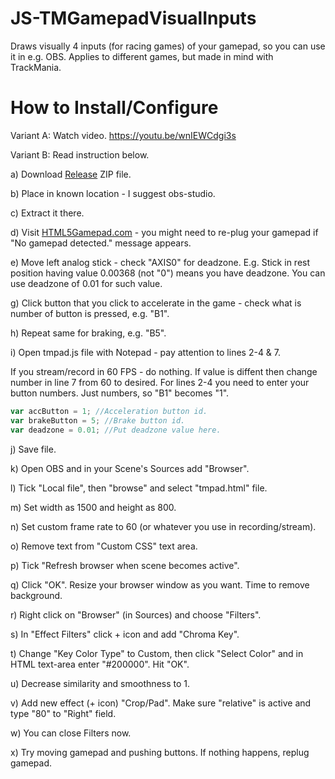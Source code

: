 # JS-TMGamepadVisualInputs
Draws visually 4 inputs (for racing games) of your gamepad, so you can use it in e.g. OBS. Applies to different games, but made in mind with TrackMania.

# How to Install/Configure
Variant A: Watch video.
https://youtu.be/wnIEWCdgi3s

Variant B: Read instruction below.

a) Download [Release](https://github.com/Beridok/JS-TMGamepadVisualInputs/releases/latest) ZIP file.

b) Place in known location - I suggest obs-studio.

c) Extract it there.

d) Visit [HTML5Gamepad.com](https://html5gamepad.com/) - you might need to re-plug your gamepad if "No gamepad detected." message appears.

e) Move left analog stick - check "AXIS0" for deadzone. E.g. Stick in rest position having value 0.00368 (not "0") means you have deadzone. You can use deadzone of 0.01 for such value.

g) Click button that you click to accelerate in the game - check what is number of button is pressed, e.g. "B1".

h) Repeat same for braking, e.g. "B5".

i) Open tmpad.js file with Notepad - pay attention to lines 2-4 & 7.

If you stream/record in 60 FPS - do nothing. If value is diffent then change number in line 7 from 60 to desired.
For lines 2-4 you need to enter your button numbers. Just numbers, so "B1" becomes "1".
```javascript
var accButton = 1; //Acceleration button id.
var brakeButton = 5; //Brake button id.    
var deadzone = 0.01; //Put deadzone value here.
```

j) Save file.

k) Open OBS and in your Scene's Sources add "Browser".

l) Tick "Local file", then "browse" and select "tmpad.html" file.

m) Set width as 1500 and height as 800.

n) Set custom frame rate to 60 (or whatever you use in recording/stream).

o) Remove text from "Custom CSS" text area.

p) Tick "Refresh browser when scene becomes active".

q) Click "OK". Resize your browser window as you want. Time to remove background.

r) Right click on "Browser" (in Sources) and choose "Filters".

s) In "Effect Filters" click + icon and add "Chroma Key".

t) Change "Key Color Type" to Custom, then click "Select Color" and in HTML text-area enter "#200000". Hit "OK".

u) Decrease similarity and smoothness to 1.

v) Add new effect (+ icon) "Crop/Pad". Make sure "relative" is active and type "80" to "Right" field.

w) You can close Filters now.

x) Try moving gamepad and pushing buttons. If nothing happens, replug gamepad.


